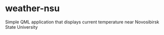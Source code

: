 weather-nsu
===========

Simple QML application that displays current temperature near Novosibirsk State University
